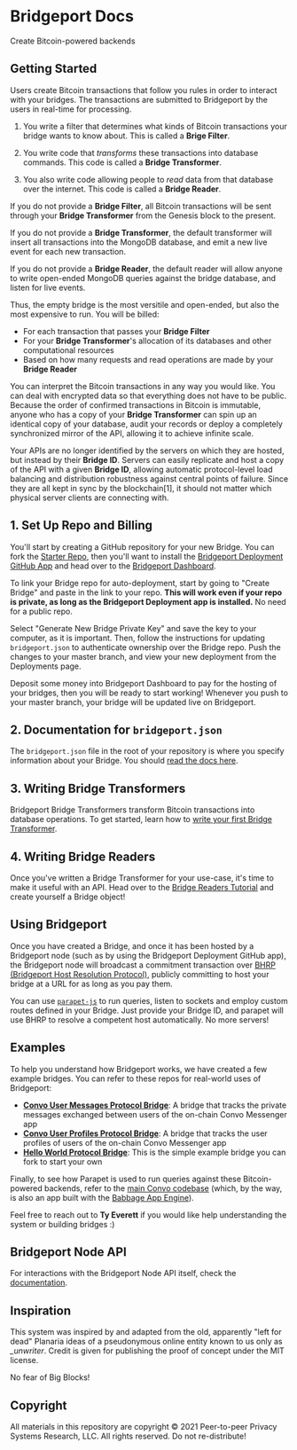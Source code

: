 # Bridgeport Docs

Create Bitcoin-powered backends

## Getting Started

Users create Bitcoin transactions that follow you rules in order to interact with your bridges. The transactions are submitted to Bridgeport by the users in real-time for processing.

1. You write a filter that determines what kinds of Bitcoin transactions your bridge wants to know about. This is called a **Brige Filter**.

2. You write code that *transforms* these transactions into database commands. This code is called a **Bridge Transformer**.

3. You also write code allowing people to *read* data from that database over the internet. This code is called a **Bridge Reader**.

If you do not provide a **Bridge Filter**, all Bitcoin transactions will be sent through your **Bridge Transformer** from the Genesis block to the present.

If you do not provide a **Bridge Transformer**, the default transformer will insert all transactions into the MongoDB database, and emit a new live event for each new transaction.

If you do not provide a **Bridge Reader**, the default reader will allow anyone to write open-ended MongoDB queries against the bridge database, and listen for live events.

Thus, the empty bridge is the most versitile and open-ended, but also the most expensive to run. You will be billed:

- For each transaction that passes your **Bridge Filter**
- For your **Bridge Transformer**'s allocation of its databases and other computational resources
- Based on how many requests and read operations are made by your **Bridge Reader**

You can interpret the Bitcoin transactions in any way you would like. You can deal with encrypted data so that everything does not have to be public. Because the order of confirmed transactions in Bitcoin is immutable, anyone who has a copy of your **Bridge Transformer** can spin up an identical copy of your database, audit your records or deploy a completely synchronized mirror of the API, allowing it to achieve infinite scale.

Your APIs are no longer identified by the servers on which they are hosted, but instead by their **Bridge ID**. Servers can easily replicate and host a copy of the API with a given **Bridge ID**, allowing automatic protocol-level load balancing and distribution robustness against central points of failure. Since they are all kept in sync by the blockchain[1], it should not matter which physical server clients are connecting with.

## 1. Set Up Repo and Billing

You'll start by creating a GitHub repository for your new Bridge. You can fork the [Starter Repo](https://github.com/p2ppsr/hello-world-protocol), then you'll want to install the [Bridgeport Deployment GitHub App](https://github.com/apps/bridgeport-deployment/installations/new) and head over to the [Bridgeport Dashboard](https://bridgeport-dashboard.babbage.systems).

To link your Bridge repo for auto-deployment, start by going to "Create Bridge" and paste in the link to your repo. **This will work even if your repo is private, as long as the Bridgeport Deployment app is installed.** No need for a public repo.

Select "Generate New Bridge Private Key" and save the key to your computer, as it is important. Then, follow the instructions for updating `bridgeport.json` to authenticate ownership over the Bridge repo. Push the changes to your master branch, and view your new deployment from the Deployments page. 

Deposit some money into Bridgeport Dashboard to pay for the hosting of your bridges, then you will be ready to start working! Whenever you push to your master branch, your bridge will be updated live on Bridgeport.

## 2. Documentation for `bridgeport.json`

The `bridgeport.json` file in the root of your repository is where you specify information about your Bridge. You should [read the docs here](BRIDGEPORT_JSON_SPEC.md).

## 3. Writing Bridge Transformers

Bridgeport Bridge Transformers transform Bitcoin transactions into database operations. To get started, learn how to [write your first Bridge Transformer](TRANSFORMERS.md).

## 4. Writing Bridge Readers

Once you've written a Bridge Transformer for your use-case, it's time to make it useful with an API. Head over to the [Bridge Readers Tutorial](READERS.md) and create yourself a Bridge object!

## Using Bridgeport

Once you have created a Bridge, and once it has been hosted by a Bridgeport node (such as by using the Bridgeport Deployment GitHub app), the Bridgeport node will broadcast a commitment transaction over [BHRP (Bridgeport Host Resolution Protocol)](https://bridgeport.babbage.systems/1TW5ogeDZyvq5q7tEjpNcBmJWsmQk7AeQ), publicly committing to host your bridge at a URL for as long as you pay them.

You can use [`parapet-js`](https://github.com/p2ppsr/parapet) to run queries, listen to sockets and employ custom routes defined in your Bridge. Just provide your Bridge ID, and parapet will use BHRP to resolve a competent host automatically. No more servers!

## Examples

To help you understand how Bridgeport works, we have created a few example bridges. You can refer to these repos for real-world uses of Bridgeport:

- **[Convo User Messages Protocol Bridge](https://github.com/p2ppsr/convo-cump-bridge)**: A bridge that tracks the private messages exchanged between users of the on-chain Convo Messenger app
- **[Convo User Profiles Protocol Bridge](https://github.com/p2ppsr/convo-cump-bridge)**: A bridge that tracks the user profiles of users of the on-chain Convo Messenger app
- **[Hello World Protocol Bridge](https://github.com/p2ppsr/hello-world-protocol)**: This is the simple example bridge you can fork to start your own

Finally, to see how Parapet is used to run queries against these Bitcoin-powered backends, refer to the [main Convo codebase](https://github.com/p2ppsr/convo) (which, by the way, is also an app built with the [Babbage App Engine](https://projectbabbage.com)).

Feel free to reach out to **Ty Everett** if you would like help understanding the system or building bridges :)

## Bridgeport Node API

For interactions with the Bridgeport Node API itself, check the [documentation](BRIDGEPORT_NODE_API.md).

## Inspiration

This system was inspired by and adapted from the old, apparently "left for dead" Planaria ideas of a pseudonymous online entity known to us only as *_unwriter*. Credit is given for publishing the proof of concept under the MIT license.

No fear of Big Blocks!

## Copyright

All materials in this repository are copyright © 2021 Peer-to-peer Privacy Systems Research, LLC. All rights reserved. Do not re-distribute!
